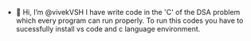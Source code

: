 - 👋 Hi, I’m @vivekVSH
I have write code in the 'C' of the DSA problem which every program can run properly.
To run this codes you have to sucessfully install vs code and c language environment.

<!---
vivekVSH/vivekVSH is a ✨ special ✨ repository because its `README.md` (this file) appears on your GitHub profile.
You can click the Preview link to take a look at your changes.
--->
